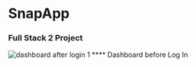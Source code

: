 # SnapApp

### Full Stack 2 Project

![dashboard after login 1](https://user-images.githubusercontent.com/53690261/117597649-a6029d80-b163-11eb-9858-e18fa7b17ad1.PNG)
**** Dashboard before Log In
